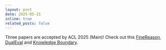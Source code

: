 ```yaml
---
layout: post
date: 2025-05-15
inline: true
related_posts: false
---
```

Three papers are accepted by ACL 2025 (Main)! Check out this [FineReason](https://arxiv.org/abs/2502.20238), [DualEval](https://arxiv.org/abs/2505.24635) and [Knowledge Boundary](https://arxiv.org/abs/2504.13816).
